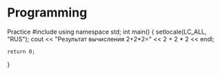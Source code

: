 # Programming
Practice
#include <iostream>
using namespace std;
int main()
{
	setlocale(LC_ALL, "RUS");
	cout << "Результат вычисления 2+2*2=" << 2 + 2 * 2 << endl;
	
	return 0;
}
